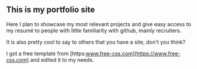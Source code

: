 ## This is my portfolio site

Here I plan to showcase my most relevant projects and give easy access to my resumé to people with little familiarity with github, mainly recruiters. 

It is also pretty cool to say to others that you have a site, don't you think?

I got a free template from [https:www.free-css.com](https://www.free-css.com) and edited it to my needs.